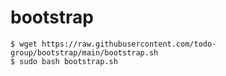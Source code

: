 # bootstrap

```
$ wget https://raw.githubusercontent.com/todo-group/bootstrap/main/bootstrap.sh
$ sudo bash bootstrap.sh
```
